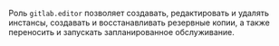 Роль `gitlab.editor` позволяет создавать, редактировать и удалять инстансы, создавать и восстанавливать резервные копии, а также переносить и запускать запланированное обслуживание.